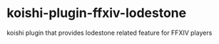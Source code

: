 # koishi-plugin-ffxiv-lodestone
koishi plugin that provides lodestone related feature for FFXIV players
